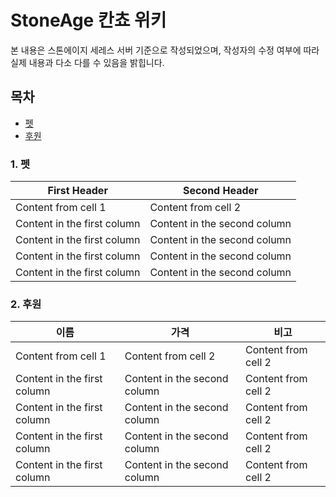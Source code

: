 StoneAge 칸쵸 위키
======================
본 내용은 스톤에이지 세레스 서버 기준으로 작성되었으며, 작성자의 수정 여부에 따라 실제 내용과 다소 다를 수 있음을 밝힙니다.

## 목차
* [펫](https://github.com/leejoonwhan/game/blob/master/stoneage/seres.md#1-펫)
* [후원](https://github.com/leejoonwhan/game/blob/master/stoneage/seres.md#2-후원)

### 1. 펫
First Header | Second Header
------------ | -------------
Content from cell 1 | Content from cell 2
Content in the first column | Content in the second column
Content in the first column | Content in the second column
Content in the first column | Content in the second column
Content in the first column | Content in the second column

### 2. 후원
이름 | 가격 | 비고
------------ | ------------- | -------------
Content from cell 1 | Content from cell 2 | Content from cell 2
Content in the first column | Content in the second column | Content from cell 2
Content in the first column | Content in the second column | Content from cell 2
Content in the first column | Content in the second column | Content from cell 2
Content in the first column | Content in the second column | Content from cell 2
